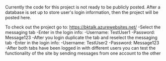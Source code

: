 Currently the code for this project is not ready to be publicly posted. After a database is set up to store user's login information, then the project will be posted here.

To check out the project go to: https://bktalk.azurewebsites.net/
  -Select the messaging tab
  -Enter in the login info:
    -Username: TestUser1
    -Password: Message123
  -After you login duplicate the tab and reselect the messaging tab
  -Enter in the login info:
    -Username: TestUser2
    -Password: Message123
  -After both tabs have been logged in with different users you can test the functionality of the site by sending messages from one account to the other
